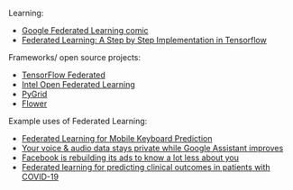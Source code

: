 Learning:
- [Google Federated Learning comic](https://federated.withgoogle.com/)
- [Federated Learning: A Step by Step Implementation in Tensorflow](https://towardsdatascience.com/federated-learning-a-step-by-step-implementation-in-tensorflow-aac568283399)

Frameworks/ open source projects:
- [TensorFlow Federated](https://www.tensorflow.org/federated)
- [Intel Open Federated Learning](https://github.com/intel/openfl)
- [PyGrid](https://github.com/OpenMined/PyGrid)
- [Flower](https://github.com/adap/flower)

Example uses of Federated Learning:
- [Federated Learning for Mobile Keyboard Prediction](https://research.google/pubs/pub47586/)
- [Your voice & audio data stays private while Google Assistant improves](https://support.google.com/assistant/answer/10176224?hl=en)
- [Facebook is rebuilding its ads to know a lot less about you](https://www.theverge.com/2021/8/11/22619639/facebook-plans-privacy-focused-advertising-revamp)
- [Federated learning for predicting clinical outcomes in patients with COVID-19](https://www.nature.com/articles/s41591-021-01506-3)